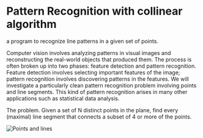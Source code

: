 # Pattern Recognition with collinear algorithm
a program to recognize line patterns in a given set of points.

Computer vision involves analyzing patterns in visual images and reconstructing the real-world objects that produced them. The process is often broken up into two phases: feature detection and pattern recognition. Feature detection involves selecting important features of the image; pattern recognition involves discovering patterns in the features. We will investigate a particularly clean pattern recognition problem involving points and line segments. This kind of pattern recognition arises in many other applications such as statistical data analysis.

The problem. Given a set of N distinct points in the plane, find every (maximal) line segment that connects a subset of 4 or more of the points.

![Points and lines](http://coursera.cs.princeton.edu/algs4/assignments/lines2.png)
